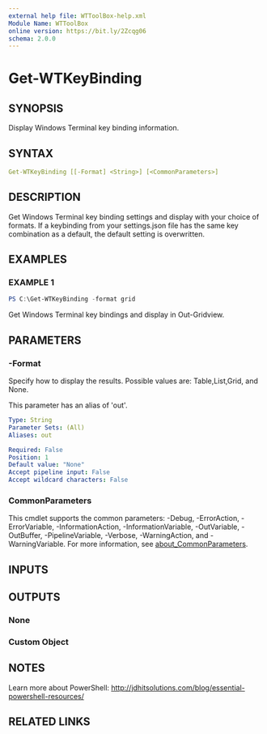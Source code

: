```yaml
---
external help file: WTToolBox-help.xml
Module Name: WTToolBox
online version: https://bit.ly/2Zcqg06
schema: 2.0.0
---
```


# Get-WTKeyBinding

## SYNOPSIS

Display Windows Terminal key binding information.

## SYNTAX

```yaml
Get-WTKeyBinding [[-Format] <String>] [<CommonParameters>]
```

## DESCRIPTION

Get Windows Terminal key binding settings and display with your choice of formats. If a keybinding from your settings.json file has the same key combination as a default, the default setting is overwritten.

## EXAMPLES

### EXAMPLE 1

```powershell
PS C:\Get-WTKeyBinding -format grid
```

Get Windows Terminal key bindings and display in Out-Gridview.

## PARAMETERS

### -Format

Specify how to display the results. Possible values are: Table,List,Grid, and None.

This parameter has an alias of 'out'.

```yaml
Type: String
Parameter Sets: (All)
Aliases: out

Required: False
Position: 1
Default value: "None"
Accept pipeline input: False
Accept wildcard characters: False
```

### CommonParameters

This cmdlet supports the common parameters: -Debug, -ErrorAction, -ErrorVariable, -InformationAction, -InformationVariable, -OutVariable, -OutBuffer, -PipelineVariable, -Verbose, -WarningAction, and -WarningVariable. For more information, see [about_CommonParameters](http://go.microsoft.com/fwlink/?LinkID=113216).

## INPUTS

## OUTPUTS

### None

### Custom Object

## NOTES

Learn more about PowerShell: http://jdhitsolutions.com/blog/essential-powershell-resources/

## RELATED LINKS
